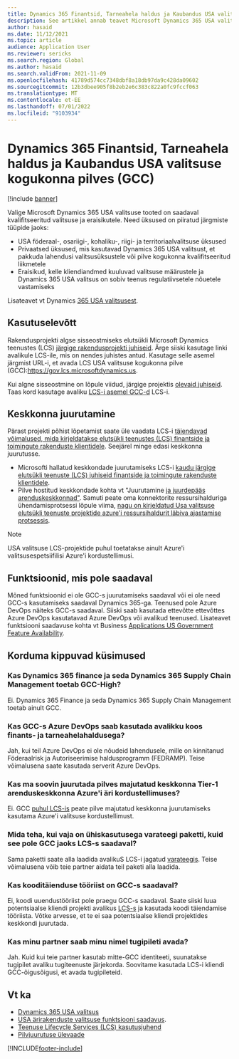 ```yaml
---
title: Dynamics 365 Finantsid, Tarneahela haldus ja Kaubandus USA valitsuse kogukonna pilves (GCC)
description: See artikkel annab teavet Microsoft Dynamics 365 USA valitsuse toodete kohta, mis on saadaval kvalifitseeritud valitsuse ja eraisikutele.
author: hasaid
ms.date: 11/12/2021
ms.topic: article
audience: Application User
ms.reviewer: sericks
ms.search.region: Global
ms.author: hasaid
ms.search.validFrom: 2021-11-09
ms.openlocfilehash: 41789d574cc7348dbf8a18db97da9c428da09602
ms.sourcegitcommit: 12b3dbee905f8b2eb2e6c383c822a0fc9fccf063
ms.translationtype: MT
ms.contentlocale: et-EE
ms.lasthandoff: 07/01/2022
ms.locfileid: "9103934"
---
```

# <a name="dynamics-365-finance-supply-chain-management-and-commerce-in-us-government-community-cloud-gcc"></a>Dynamics 365 Finantsid, Tarneahela haldus ja Kaubandus USA valitsuse kogukonna pilves (GCC)

[!include [banner](../includes/banner.md)]



Valige Microsoft Dynamics 365 USA valitsuse tooted on saadaval kvalifitseeritud valitsuse ja eraisikutele. Need üksused on piiratud järgmiste tüüpide jaoks:

- USA föderaal-, osariigi-, kohaliku-, riigi- ja territoriaalvalitsuse üksused
- Privaatsed üksused, mis kasutavad Dynamics 365 USA valitsust, et pakkuda lahendusi valitsusüksustele või pilve kogukonna kvalifitseeritud liikmetele
- Eraisikud, kelle kliendiandmed kuuluvad valitsuse määrustele ja Dynamics 365 USA valitsus on sobiv teenus regulatiivsetele nõuetele vastamiseks

Lisateavet vt Dynamics [365 USA valitsusest](/power-platform/admin/microsoft-dynamics-365-government).

## <a name="onboarding"></a>Kasutuselevõtt

Rakendusprojekti algse sisseostmiseks elutsükli Microsoft Dynamics teenustes (LCS) [järgige rakendusprojekti juhiseid](../../../fin-ops-core/fin-ops/imp-lifecycle/onboard.md). Ärge siiski kasutage linki avalikule LCS-ile, mis on nendes juhistes antud. Kasutage selle asemel järgmist URL-i, et avada LCS USA valitsuse kogukonna pilve (GCC):<https://gov.lcs.microsoftdynamics.us>.

Kui algne sisseostmine on lõpule viidud, järgige projektis [olevaid juhiseid](../lifecycle-services/project-onboarding.md). Taas kord kasutage avaliku [LCS-i asemel GCC-d](https://gov.lcs.microsoftdynamics.us) LCS-i.

## <a name="environment-deployment"></a>Keskkonna juurutamine

Pärast projekti põhist lõpetamist saate üle vaadata LCS-i [täiendavad võimalused, mida kirjeldatakse elutsükli teenustes (LCS) finantside ja toimingute rakenduste klientidele](../../../fin-ops-core/dev-itpro/lifecycle-services/lcs-works-lcs.md). Seejärel minge edasi keskkonna juurutusse.

- Microsofti hallatud keskkondade juurutamiseks LCS-i [kaudu järgige elutsükli teenuste (LCS) juhiseid finantside ja toimingute rakenduste klientidele](../../../fin-ops-core/dev-itpro/lifecycle-services/lcs-works-lcs.md#new-deployment-experience).
- Pilve hostitud keskkondade kohta vt "Juurutamine [ja juurdepääs arenduskeskkonnad"](../../../fin-ops-core/dev-itpro/dev-tools/access-instances.md). Samuti peate oma konnektorite ressursihalduriga ühendamisprotsessi lõpule viima, [nagu on kirjeldatud Usa valitsuse elutsükli teenuste projektide azure'i ressursihaldurit läbiva ajastamise protsessis](arm-onbarding-us-goverment.md).

> [!NOTE]
> USA valitsuse LCS-projektide puhul toetatakse ainult Azure'i valitsusespetsiifilisi Azure'i kordustellimusi.

## <a name="features-that-arent-available"></a>Funktsioonid, mis pole saadaval

Mõned funktsioonid ei ole GCC-s juurutamiseks saadaval või ei ole need GCC-s kasutamiseks saadaval Dynamics 365-ga. Teenused pole Azure DevOps näiteks GCC-s saadaval. Siiski saab kasutada ettevõtte ettevõttes Azure DevOps kasutatavad Azure DevOps või avalikud teenused. Lisateavet funktsiooni saadavuse kohta vt Business [Applications US Government Feature Availability](https://aka.ms/BAPFunctionalParity).

## <a name="frequently-asked-questions"></a>Korduma kippuvad küsimused

### <a name="are-dynamics-365-finance-and-dynamics-365-supply-chain-management-supported-in-gcc-high"></a>Kas Dynamics 365 finance ja seda Dynamics 365 Supply Chain Management toetab GCC-High?

Ei. Dynamics 365 Finance ja seda Dynamics 365 Supply Chain Management toetab ainult GCC.

### <a name="can-i-use-public-azure-devops-with-finance-and-supply-chain-management-in-gcc"></a>Kas GCC-s Azure DevOps saab kasutada avalikku koos finants- ja tarneahelahaldusega?

Jah, kui teil Azure DevOps ei ole nõudeid lahendusele, mille on kinnitanud Föderaalrisk ja Autoriseerimise haldusprogramm (FEDRAMP). Teise võimalusena saate kasutada serverit Azure DevOps.

### <a name="can-i-deploy-a-cloud-hosted-environment-tier-1-development-environment-on-an-azure-commercial-subscription"></a>Kas ma soovin juurutada pilves majutatud keskkonna Tier-1 arenduskeskkonna Azure'i äri kordustellimuses?

Ei. GCC [puhul LCS-is](https://gov.lcs.microsoftdynamics.us) peate pilve majutatud keskkonna juurutamiseks kasutama Azure'i valitsuse kordustellimust.

### <a name="what-can-i-do-if-i-need-a-package-from-the-shared-asset-library-but-it-isnt-available-in-lcs-for-gcc"></a>Mida teha, kui vaja on ühiskasutusega varateegi paketti, kuid see pole GCC jaoks LCS-s saadaval?

Sama paketti saate alla laadida avalikuS LCS-i jagatud [varateegis](https://lcs.dynamics.com). Teise võimalusena võib teie partner aidata teil paketi alla laadida.

### <a name="is-the-code-upgrade-tool-available-in-gcc"></a>Kas kooditäienduse tööriist on GCC-s saadaval?

Ei, koodi uuendustööriist pole praegu GCC-s saadaval. Saate siiski luua potentsiaalse kliendi projekti avalikus [LCS-s](https://lcs.dynamics.com) ja kasutada koodi täiendamise tööriista. Võtke arvesse, et te ei saa potentsiaalse kliendi projektides keskkondi juurutada.

### <a name="can-my-partner-open-a-support-ticket-on-my-behalf"></a>Kas minu partner saab minu nimel tugipileti avada?

Jah. Kuid kui teie partner kasutab mitte-GCC identiteeti, suunatakse tugipilet avaliku tugiteenuste järjekorda. Soovitame kasutada LCS-i kliendi GCC-õigusõigusi, et avada tugipileteid.

## <a name="see-also"></a>Vt ka

- [Dynamics 365 USA valitsus](/power-platform/admin/microsoft-dynamics-365-government)
- [USA ärirakenduste valitsuse funktsiooni saadavus](https://aka.ms/BAPFunctionalParity).
- [Teenuse Lifecycle Services (LCS) kasutusjuhend](../../../fin-ops-core/dev-itpro/lifecycle-services/lcs-user-guide.md)
- [Pilvjuurutuse ülevaade](../../../fin-ops-core/dev-itpro/deployment/cloud-deployment-overview.md)

[!INCLUDE[footer-include](../../../includes/footer-banner.md)]

